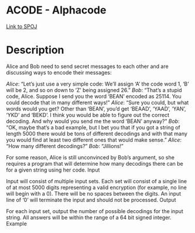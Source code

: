 # ACODE - Alphacode

[Link to SPOJ](https://www.spoj.com/problems/ACODE/)

# Description
Alice and Bob need to send secret messages to each other and are discussing ways to encode their messages:

*Alice*: “Let’s just use a very simple code: We’ll assign ‘A’ the code word 1, ‘B’ will be 2, and so on down to ‘Z’ being assigned 26.”
*Bob*: “That’s a stupid code, Alice. Suppose I send you the word ‘BEAN’ encoded as 25114. You could decode that in many different ways!”
*Alice*: “Sure you could, but what words would you get? Other than ‘BEAN’, you’d get ‘BEAAD’, ‘YAAD’, ‘YAN’, ‘YKD’ and ‘BEKD’. I think you would be able to figure out the correct decoding. And why would you send me the word ‘BEAN’ anyway?”
*Bob*: “OK, maybe that’s a bad example, but I bet you that if you got a string of length 5000 there would be tons of different decodings and with that many you would find at least two different ones that would make sense.”
*Alice*: “How many different decodings?”
*Bob*: “Jillions!”

For some reason, Alice is still unconvinced by Bob’s argument, so she requires a program that will determine how many decodings there can be for a given string using her code.
Input

Input will consist of multiple input sets. Each set will consist of a single line of at most 5000 digits representing a valid encryption (for example, no line will begin with a 0). There will be no spaces between the digits. An input line of ‘0’ will terminate the input and should not be processed.
Output

For each input set, output the number of possible decodings for the input string. All answers will be within the range of a 64 bit signed integer.
Example
